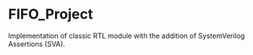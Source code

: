 # FIFO_Project
Implementation of classic RTL module with the addition of SystemVerilog Assertions (SVA). 
